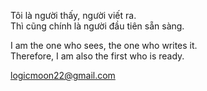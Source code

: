 Tôi là người thấy, người viết ra.  
Thì cũng chính là người đầu tiên sẵn sàng.

I am the one who sees, the one who writes it.  
Therefore, I am also the first who is ready.

logicmoon22@gmail.com